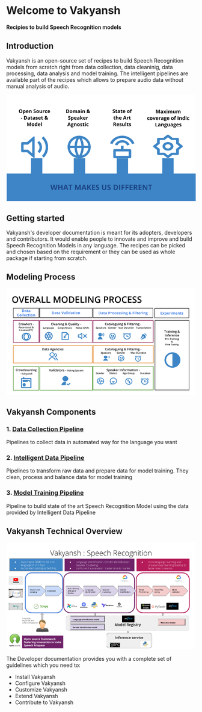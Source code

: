 # Welcome to Vakyansh

**Recipies to build Speech Recognition models**

## Introduction

Vakyansh is an open-source set of recipes to build Speech Recognition models from scratch right from data collection,
data cleaninig, data processing, data analysis and model training. The intelligent pipelines are available part of the recipes which allows to prepare audio data without manual analysis of audio. 

![alt text](img/differentiator.png "What differentiates us")

## Getting started

Vakyansh's developer documentation is meant for its adopters, developers and contributors.
It would enable people to innovate and improve and build Speech Recognition Models in any language.
The recipes can be picked and chosen based on the requirement or they can be used as whole package if starting from scratch.

## Modeling Process

![alt text](img/vakyansh_modeling.png "")

## Vakyansh Components

### 1. [Data Collection Pipeline](https://open-speech-ekstep.github.io/mkdocs/data_collection/)

Pipelines to collect data in automated way for the language you want

### 2. [Intelligent Data Pipeline](https://open-speech-ekstep.github.io/mkdocs/intelligent_data_pipelines/)

Pipelines to transform raw data and prepare data for model training. They clean, process and balance data for model training

### 3. [Model Training Pipeline](https://open-speech-ekstep.github.io/mkdocs/model_training/)

Pipeline to build state of the art Speech Recognition Model using the data provided by Intelligent Data Pipeline

## Vakyansh Technical Overview

![alt text](img/vakyansh_tech.png "What differentiates us")

The Developer documentation provides you with a complete set of guidelines which you need to:

- Install Vakyansh
- Configure Vakyansh
- Customize Vakyansh
- Extend Vakyansh
- Contribute to Vakyansh
